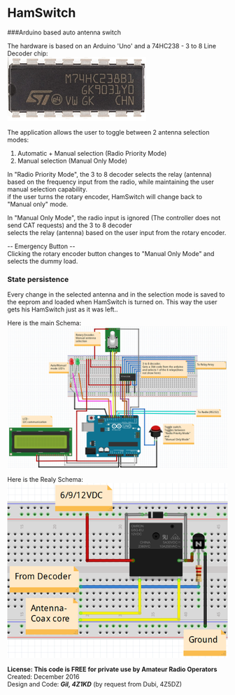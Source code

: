 # HamSwitch
###Arduino based auto antenna switch

The hardware is based on an Arduino 'Uno' and a 74HC238 - 3 to 8 Line Decoder chip:<br>
![Alt text](https://raw.githubusercontent.com/4Z1KD/HamSwitch/master/74HC238.png?raw=true "74HC238 Chip")

The application allows the user to toggle between 2 antenna selection modes:<br>
1. Automatic + Manual selection (Radio Priority Mode)<br>
2. Manual selection (Manual Only Mode)<br>

In "Radio Priority Mode", the 3 to 8 decoder selects the relay (antenna)<br>
based on the frequency input from the radio, while maintaining the user manual selection capability.<br>
if the user turns the rotary encoder, HamSwitch will change back to "Manual only" mode.<br>

In "Manual Only Mode", the radio input is ignored (The controller does not send CAT requests) and the 3 to 8 decoder<br>
selects the relay (antenna) based on the user input from the rotary encoder.<br>

-- Emergency Button --<br>
Clicking the rotary encoder button changes to "Manual Only Mode" and selects the dummy load.<br>

<h3>State persistence</h3>
Every change in the selected antenna and in the selection mode is saved to the eeprom and loaded when HamSwitch is turned on.
This way the user gets his HamSwitch just as it was left..

Here is the main Schema:<br>
<a href="https://raw.githubusercontent.com/4Z1KD/HamSwitch/master/Main%20Schema.PNG" target="_blank">
![Alt text](https://raw.githubusercontent.com/4Z1KD/HamSwitch/master/Main%20Schema.PNG?raw=true "HamSwitch Schema")
</a>

Here is the Realy Schema:<br>
<a href="https://raw.githubusercontent.com/4Z1KD/HamSwitch/master/Relay%20Schema.PNG" target="_blank">
![Alt text](https://raw.githubusercontent.com/4Z1KD/HamSwitch/master/Relay%20Schema.PNG?raw=true "HamSwitch Relay Schema")
</a>

**License: This code is FREE for private use by Amateur Radio Operators<br>**
Created: December 2016<br>
Design and Code: **_Gil, 4Z1KD_** (by request from Dubi, 4Z5DZ)<br>
